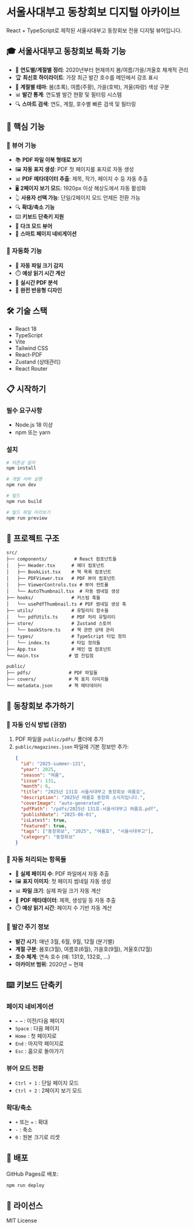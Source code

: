 # 서울사대부고 동창회보 디지털 아카이브

React + TypeScript로 제작된 서울사대부고 동창회보 전용 디지털 뷰어입니다.

## 🎓 서울사대부고 동창회보 특화 기능

- 📅 **연도별/계절별 정리**: 2020년부터 현재까지 봄/여름/가을/겨울호 체계적 관리
- 🏆 **최신호 하이라이트**: 가장 최근 발간 호수를 메인에서 강조 표시
- 🎨 **계절별 테마**: 봄(초록), 여름(주황), 가을(호박), 겨울(파랑) 색상 구분
- 📊 **발간 통계**: 연도별 발간 현황 및 필터링 시스템
- 🔍 **스마트 검색**: 연도, 계절, 호수별 빠른 검색 및 필터링

## 🚀 핵심 기능

### 📖 뷰어 기능
- 📚 **PDF 파일 이북 형태로 보기**
- 🖼️ **자동 표지 생성**: PDF 첫 페이지를 표지로 자동 생성
- 📊 **PDF 메타데이터 추출**: 제목, 작가, 페이지 수 등 자동 추출
- 🖥️ **2페이지 보기 모드**: 1920px 이상 해상도에서 자동 활성화
- 👆 **사용자 선택 가능**: 단일/2페이지 모드 언제든 전환 가능
- 🔍 **확대/축소 기능**
- ⌨️ **키보드 단축키 지원**
- 🌙 **다크 모드 뷰어**
- 🔖 **스마트 페이지 네비게이션**

### 💾 자동화 기능  
- 💾 **자동 파일 크기 감지**
- ⏱️ **예상 읽기 시간 계산**
- 🔄 **실시간 PDF 분석**
- 📱 **완전 반응형 디자인**

## 🛠️ 기술 스택

- React 18
- TypeScript
- Vite
- Tailwind CSS
- React-PDF
- Zustand (상태관리)
- React Router

## 📋 시작하기

### 필수 요구사항

- Node.js 18 이상
- npm 또는 yarn

### 설치

```bash
# 의존성 설치
npm install

# 개발 서버 실행
npm run dev

# 빌드
npm run build

# 빌드 파일 미리보기
npm run preview
```

## 📁 프로젝트 구조

```
src/
├── components/          # React 컴포넌트들
│   ├── Header.tsx      # 헤더 컴포넌트
│   ├── BookList.tsx    # 책 목록 컴포넌트
│   ├── PDFViewer.tsx   # PDF 뷰어 컴포넌트
│   ├── ViewerControls.tsx # 뷰어 컨트롤
│   └── AutoThumbnail.tsx  # 자동 썸네일 생성
├── hooks/              # 커스텀 훅들
│   └── usePdfThumbnail.ts # PDF 썸네일 생성 훅
├── utils/              # 유틸리티 함수들
│   └── pdfUtils.ts     # PDF 처리 유틸리티
├── store/              # Zustand 스토어
│   └── bookStore.ts    # 책 관련 상태 관리
├── types/              # TypeScript 타입 정의
│   └── index.ts        # 타입 정의들
├── App.tsx             # 메인 앱 컴포넌트
└── main.tsx           # 앱 진입점

public/
├── pdfs/              # PDF 파일들
├── covers/            # 책 표지 이미지들
└── metadata.json      # 책 메타데이터
```

## 📖 동창회보 추가하기

### 🎯 자동 인식 방법 (권장)
1. PDF 파일을 `public/pdfs/` 폴더에 추가
2. `public/magazines.json` 파일에 기본 정보만 추가:
   ```json
   {
     "id": "2025-summer-131",
     "year": 2025,
     "season": "여름",
     "issue": 131,
     "month": 6,
     "title": "2025년 131호 서울사대부고 동창회보 여름호",
     "description": "2025년 여름호 동창회 소식지입니다.",
     "coverImage": "auto-generated",
     "pdfPath": "/pdfs/2025년 131호-서울사대부고 여름호.pdf",
     "publishDate": "2025-06-01",
     "isLatest": true,
     "featured": true,
     "tags": ["동창회보", "2025", "여름호", "서울사대부고"],
     "category": "동창회보"
   }
   ```

### 🔄 자동 처리되는 항목들
- 📄 **실제 페이지 수**: PDF 파일에서 자동 추출
- 🖼️ **표지 이미지**: 첫 페이지 썸네일 자동 생성
- 📊 **파일 크기**: 실제 파일 크기 자동 계산
- 📝 **PDF 메타데이터**: 제목, 생성일 등 자동 추출
- ⏱️ **예상 읽기 시간**: 페이지 수 기반 자동 계산

### 📅 발간 주기 정보
- **발간 시기**: 매년 3월, 6월, 9월, 12월 (분기별)
- **계절 구분**: 봄호(3월), 여름호(6월), 가을호(9월), 겨울호(12월)
- **호수 체계**: 연속 호수 (예: 131호, 132호, ...)
- **아카이브 범위**: 2020년 ~ 현재

## ⌨️ 키보드 단축키

### 페이지 네비게이션
- `←` `→` : 이전/다음 페이지
- `Space` : 다음 페이지
- `Home` : 첫 페이지로
- `End` : 마지막 페이지로
- `Esc` : 홈으로 돌아가기

### 뷰어 모드 전환
- `Ctrl + 1` : 단일 페이지 모드
- `Ctrl + 2` : 2페이지 보기 모드

### 확대/축소
- `+` 또는 `=` : 확대
- `-` : 축소
- `0` : 원본 크기로 리셋

## 🚀 배포

GitHub Pages로 배포:

```bash
npm run deploy
```

## 📝 라이선스

MIT License
